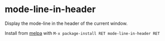 # mode-line-in-header

Display the mode-line in the header of the current window.

Install from [melpa](https://github.com/milkypostman/melpa) with `M-x
package-install RET mode-line-in-header RET`
